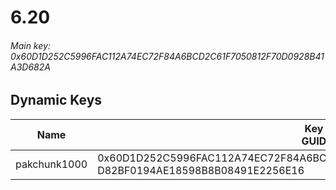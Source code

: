 # 6.20

###### *Main key: 0x60D1D252C5996FAC112A74EC72F84A6BCD2C61F7050812F70D0928B41A3D682A*

## Dynamic Keys

| Name         | Key<br/>GUID                                                                                            |
|--------------|---------------------------------------------------------------------------------------------------------|
| pakchunk1000 | 0x60D1D252C5996FAC112A74EC72F84A6BCD2C61F7050812F70D0928B41A3D682A<br/>D82BF0194AE18598B8B08491E2256E16                                                                   | Bao Bros set |
